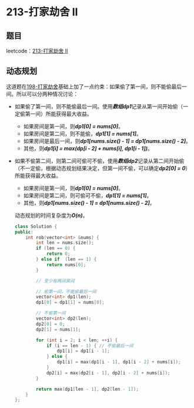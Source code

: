 # 213-打家劫舍 II

## 题目

leetcode：[213-打家劫舍 II](https://leetcode-cn.com/problems/house-robber-ii/)

## 动态规划

这道题在[198-打家劫舍](https://leetcode-cn.com/problems/house-robber/)基础上加了一点约束：如果偷了第一间，则不能偷最后一间。所以可以分两种情况讨论：

- 如果偷了第一间，则不能偷最后一间。使用***数组dp1***记录从第一间开始偷（一定偷第一间）所能获得最大收益。
  - 如果房间是第一间，则***dp1[0] = nums[0]***。
  - 如果房间是第二间，则不能偷，***dp1[1] = nums[1]***。
  - 如果房间是最后一间，则***dp1[nums.size() - 1] = dp1[nums.size() - 2]***。
  - 其他，则***dp1[i] = max(dp[i - 2] + nums[i], dp1[i - 1])***。

- 如果不偷第二间，则第二间可偷可不偷，使用***数组dp2***记录从第二间开始偷（不一定偷，根据动态规划结果决定，但第一间不偷，可以确定***dp2[0] = 0***）所能获得最大收益。
  - 如果房间是第一间，则***dp1[0] = nums[0]***。
  - 如果房间是第二间，则可偷可不偷，***dp1[1] = nums[1]***。
  - 其他，则***dp1[nums.size() - 1] = dp1[nums.size() - 2]***。

  动态规划的时间复杂度为***O(n)***。

  ```c++
  class Solution {
  public:
      int rob(vector<int> &nums) {
          int len = nums.size();
          if (len == 0) {
              return 0;
          } else if  (len == 1) {
              return nums[0];
          }
  
          // 至少有两间房间
  
          // 偷第一间，不能偷最后一间
          vector<int> dp1(len);
          dp1[0] = dp1[1] = nums[0];
  
          // 不偷第一间
          vector<int> dp2(len);
          dp2[0] = 0;
          dp2[1] = nums[1];
  
          for (int i = 2; i < len; ++i) {
              if (i == len - 1) { // 不偷最后一间
                  dp1[i] = dp1[i - 1];
              } else {
                  dp1[i] = max(dp1[i - 1], dp1[i - 2] + nums[i]);
              }
              dp2[i] = max(dp2[i - 1], dp2[i - 2] + nums[i]);
          }
  
          return max(dp1[len - 1], dp2[len - 1]);
      }
  };
  ```

  